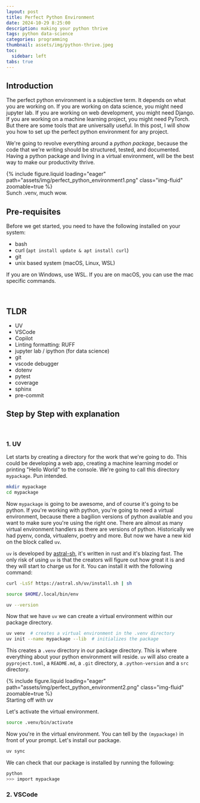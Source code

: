 ```yaml
---
layout: post
title: Perfect Python Environment
date: 2024-10-29 8:25:00
description: making your python thrive
tags: python data-science
categories: programming
thumbnail: assets/img/python-thrive.jpeg
toc:
  sidebar: left
tabs: true
---
```


## Introduction

The perfect python environment is a subjective term. It depends on what you are working on. If you are working on data science, you might need jupyter lab. If you are working on web development, you might need Django. If you are working on a machine learning project, you might need PyTorch. But there are some tools that are universally useful. In this post, I will show you how to set up the perfect python environment for any project.

We're going to revolve everything around a *python package*, because the code that we're writing should be structured, tested, and documented. Having a python package and living in a virtual environment, will be the best way to make our productivity thrive.

<div class="row mt-3">
    <div class="col-sm mt-3 mt-md-0">
        {% include figure.liquid loading="eager" path="assets/img/perfect_python_environment1.png" class="img-fluid" zoomable=true %}
    </div>
</div>
<div class="caption">
    Sunch .venv, much wow.
</div>

## Pre-requisites

Before we get started, you need to have the following installed on your system:

- bash
- curl (`apt install update & apt install curl`)
- git
- unix based system (macOS, Linux, WSL)

If you are on Windows, use WSL. If you are on macOS, you can use the mac specific commands.

<br/>

## TLDR

- UV
- VSCode
- Copilot
- Linting formatting: RUFF
- jupyter lab / ipython (for data science)
- git
- vscode debugger
- dotenv
- pytest
- coverage
- sphinx
- pre-commit

## Step by Step with explanation

<br/>

### 1. UV

Let starts by creating a directory for the work that we're going to do. This could be developing a web app, creating a machine learning model or printing "Hello World" to the console. We're going to call this directory `mypackage`. Pun intended.

```bash
mkdir mypackage
cd mypackage
```

Now `mypackage` is going to be awesome, and of course it's going to be python. If you're working with python, you're going to need a virtual environment, because there a bagilion versions of python available and you want to make sure you're using the right one. There are almost as many virtual environment handlers as there are versions of python. Historically we had pyenv, conda, virtualenv, poetry and more. But now we have a new kid on the block called `uv`. 

`uv` is developed by [astral-sh](https://github.com/astral-sh/uv), it's written in rust and it's blazing fast. The only risk of using `uv` is that the creators will figure out how great it is and they will start to charge us for it. You can install it with the following command:

```bash
curl -LsSf https://astral.sh/uv/install.sh | sh

source $HOME/.local/bin/env

uv --version
```

Now that we have `uv` we can create a virtual environment within our package directory. 

```bash
uv venv  # creates a virtual environment in the .venv directory
uv init --name mypackage --lib  # initializes the package
```

This creates a `.venv` directory in our package directory. This is where everything about your python environment will reside. `uv` will also create a `pyproject.toml`, a `README.md`, a `.git` directory, a `.python-version` and a `src` directory.

<div class="row mt-3">
    <div class="col-sm mt-3 mt-md-0">
        {% include figure.liquid loading="eager" path="assets/img/perfect_python_environment2.png" class="img-fluid" zoomable=true %}
    </div>
</div>
<div class="caption">
    Starting off with uv
</div>

Let's activate the virtual environment.

```bash
source .venv/bin/activate
```

Now you're in the virtual environment. You can tell by the `(mypackage)` in front of your prompt. Let's install our package.

```bash
uv sync
```

We can check that our package is installed by running the following:

```bash
python
>>> import mypackage
```

### 2. VSCode